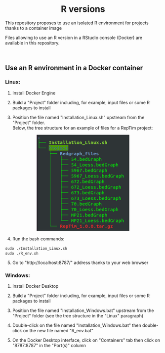 <h1 align="center">R versions</h1>

This repository proposes to use an isolated R environment for projects thanks to a container image

Files allowing to use an R version in a RStudio console (Docker) are available in this repository.


&nbsp;


## Use an R environment in a Docker container

### Linux:

1) Install Docker Engine

2) Build a "Project" folder including, for example, input files or some R packages to install

3) Position the file named "Installation_Linux.sh" upstream from the "Project" folder. \
   Below, the tree structure for an example of files for a RepTim project:

<div align="center"><img src="figures/Tree_structure.png" width="300"></div>

4) Run the bash commands:

```
sudo ./Installation_Linux.sh
sudo ./R_env.sh
```

5) Go to "http://localhost:8787/" address thanks to your web browser

### Windows:

1) Install Docker Desktop

2) Build a "Project" folder including, for example, input files or some R packages to install

3) Position the file named "Installation_Windows.bat" upstream from the "Project" folder (see the tree structure in the "Linux" paragraph)

4) Double-click on the file named "Installation_Windows.bat" then double-click on the new file named "R_env.bat"

5) On the Docker Desktop interface, click on "Containers" tab then click on "8787:8787" in the "Port(s)" column
